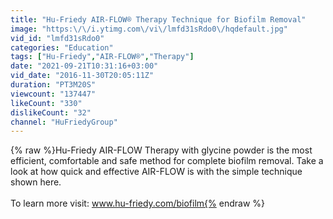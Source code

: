 ```yaml
---
title: "Hu-Friedy AIR-FLOW® Therapy Technique for Biofilm Removal"
image: "https:\/\/i.ytimg.com\/vi\/lmfd31sRdo0\/hqdefault.jpg"
vid_id: "lmfd31sRdo0"
categories: "Education"
tags: ["Hu-Friedy","AIR-FLOW®","Therapy"]
date: "2021-09-21T10:31:16+03:00"
vid_date: "2016-11-30T20:05:11Z"
duration: "PT3M20S"
viewcount: "137447"
likeCount: "330"
dislikeCount: "32"
channel: "HuFriedyGroup"
---
```

{% raw %}Hu-Friedy AIR-FLOW Therapy with glycine powder is the most efficient, comfortable and safe method for complete biofilm removal. Take a look at how quick and effective AIR-FLOW is with the simple technique shown here.<br /><br />To learn more visit: www.hu-friedy.com/biofilm{% endraw %}
